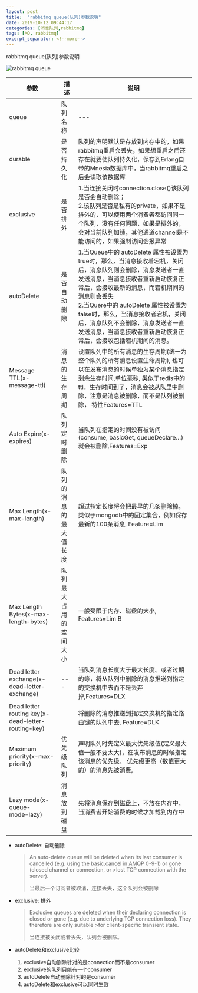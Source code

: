 ```yaml
---
layout: post
title:  "rabbitmq queue(队列)参数说明"
date: 2019-10-12 09:44:17
categories: [消息队列,rabbitmq]
tags: [MQ, rabbitmq]
excerpt_separator: <!--more-->
---
```

rabbitmq queue(队列)参数说明
<!--more-->

![rabbitmq queue](/images/微信截图_20191012103328.png)

| 参数      | 描述       | 说明                                                                                                                                                                                                                                 |
|-----------|----------|--------------------------------------------------------------------------------------------------------------------------------------------------------------------------------------------------------------------------------------|
| queue     | 队列名称   | ---                                                                                                                                                                                                                                  |
| durable   | 是否持久化 | 队列的声明默认是存放到内存中的，如果rabbitmq重启会丢失，如果想重启之后还存在就要使队列持久化，保存到Erlang自带的Mnesia数据库中，当rabbitmq重启之后会读取该数据库                                                                         |
| exclusive | 是否排外   | 1.当连接关闭时connection.close()该队列是否会自动删除；<br>2.该队列是否是私有的private，如果不是排外的，可以使用两个消费者都访问同一个队列，没有任何问题，如果是排外的，会对当前队列加锁，其他通道channel是不能访问的，如果强制访问会报异常 |
| autoDelete                                         | 是否自动删除           | 1.当Queue中的 autoDelete 属性被设置为true时，那么，当消息接收着宕机，关闭后，消息队列则会删除，消息发送者一直发送消息，当消息接收者重新启动恢复正常后，会接收最新的消息，而宕机期间的消息则会丢失 <br>2.当Quere中的 autoDelete 属性被设置为false时，那么，当消息接收者宕机，关闭后，消息队列不会删除，消息发送者一直发送消息，当消息接收者重新启动恢复正常后，会接收包括宕机期间的消息。|
| Message TTL(x-message-ttl)                         | 消息的生存周期         | 设置队列中的所有消息的生存周期(统一为整个队列的所有消息设置生命周期), 也可以在发布消息的时候单独为某个消息指定剩余生存时间,单位毫秒, 类似于redis中的ttl，生存时间到了，消息会被从队里中删除，注意是消息被删除，而不是队列被删除， 特性Features=TTL |
| Auto Expire(x-expires)                             | 队列定时删除           | 当队列在指定的时间没有被访问(consume, basicGet, queueDeclare…)就会被删除,Features=Exp                                                                                                                                                         |
| Max Length(x-max-length)                           | 队列的消息的最大值长度 | 超过指定长度将会把最早的几条删除掉， 类似于mongodb中的固定集合，例如保存最新的100条消息, Feature=Lim                                                                                                                                            |
| Max Length Bytes(x-max-length-bytes)               | 队列最大占用的空间大小 | 一般受限于内存、磁盘的大小, Features=Lim B                                                                                                                                                                                                     |
| Dead letter exchange(x-dead-letter-exchange)       | ---                    | 当队列消息长度大于最大长度、或者过期的等，将从队列中删除的消息推送到指定的交换机中去而不是丢弃掉,Features=DLX                                                                                                                                   |
| Dead letter routing key(x-dead-letter-routing-key) |                        | 将删除的消息推送到指定交换机的指定路由键的队列中去, Feature=DLK                                                                                                                                                                               |
| Maximum priority(x-max-priority)                   | 优先级队列             | 声明队列时先定义最大优先级值(定义最大值一般不要太大)，在发布消息的时候指定该消息的优先级， 优先级更高（数值更大的）的消息先被消费,                                                                                                                |
| Lazy mode(x-queue-mode=lazy)                       | 消息放到磁盘           | 先将消息保存到磁盘上，不放在内存中，当消费者开始消费的时候才加载到内存中                                                                                                                                                                        |


* autoDelete: 自动删除
    >An auto-delete queue will be deleted when its last consumer is cancelled (e.g. using the basic.cancel in AMQP 0-9-1) or gone (closed channel or connection, or >lost TCP connection with the server).
    >
    >当最后一个订阅者被取消，连接丢失，这个队列会被删除

* exclusive: 排外
    >Exclusive queues are deleted when their declaring connection is closed or gone (e.g. due to underlying TCP connection loss). They therefore are only suitable >for client-specific transient state.
    >
    >当连接被关闭或者丢失，队列会被删除。

* autoDelete和exclusive比较
    1. exclusive自动删除针对的是connection而不是consumer
    2. exclusive的队列只能有一个consumer
    3. autoDelete自动删除针对的是consumer
    4. autoDelete和exclusive可以同时生效